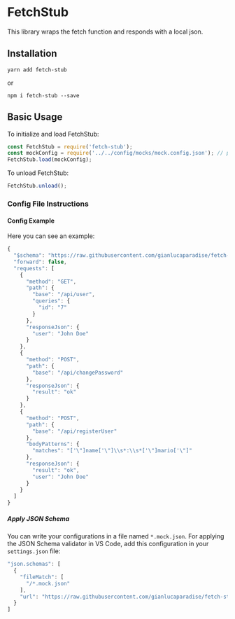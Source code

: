 # FetchStub

This library wraps the fetch function and responds with a local json.

## Installation

```shell
yarn add fetch-stub
```
or
```shell
npm i fetch-stub --save
```

## Basic Usage

To initialize and load FetchStub:
```js
const FetchStub = require('fetch-stub');
const mockConfig = require('../../config/mocks/mock.config.json'); // path to mock config file
FetchStub.load(mockConfig);
```
To unload FetchStub:
```js
FetchStub.unload();
```

### Config File Instructions

#### Config Example
Here you can see an example:
```js
{
  "$schema": "https://raw.githubusercontent.com/gianlucaparadise/fetch-stub/master/mock.schema.json",
  "forward": false,
  "requests": [
    {
      "method": "GET",
      "path": {
        "base": "/api/user",
        "queries": {
          "id": "7"
        }
      },
	  "responseJson": {
	    "user": "John Doe"
	  }
    },
    {
      "method": "POST",
      "path": {
        "base": "/api/changePassword"
      },
	  "responseJson": {
	    "result": "ok"
	  }
    },
    {
      "method": "POST",
      "path": {
        "base": "/api/registerUser"
      },
      "bodyPatterns": {
        "matches": "['\"]name['\"]\\s*:\\s*['\"]mario['\"]"
      },
	  "responseJson": {
		"result": "ok",
	    "user": "John Doe"
	  }
    }
  ]
}
```

##### Apply JSON Schema
You can write your configurations in a file named `*.mock.json`. For applying the JSON Schema validator in VS Code, add this configuration in your `settings.json` file:
```js
"json.schemas": [
  {
    "fileMatch": [
      "/*.mock.json"
    ],
    "url": "https://raw.githubusercontent.com/gianlucaparadise/fetch-stub/master/mock.schema.json"
  }
]
```